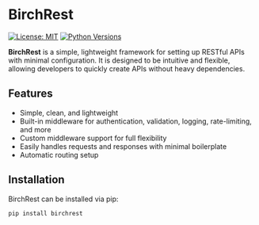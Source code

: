 # BirchRest

[![License: MIT](https://img.shields.io/badge/License-MIT-blue.svg)](LICENSE)
[![Python Versions](https://img.shields.io/pypi/pyversions/birchrest.svg)](https://pypi.org/project/birchrest/)

**BirchRest** is a simple, lightweight framework for setting up RESTful APIs with minimal configuration. It is designed to be intuitive and flexible, allowing developers to quickly create APIs without heavy dependencies.

## Features

- Simple, clean, and lightweight
- Built-in middleware for authentication, validation, logging, rate-limiting, and more
- Custom middleware support for full flexibility
- Easily handles requests and responses with minimal boilerplate
- Automatic routing setup

## Installation

BirchRest can be installed via pip:

```bash
pip install birchrest
```
